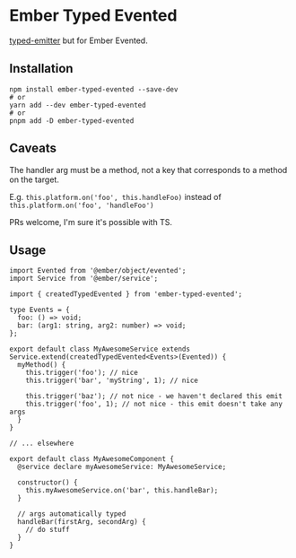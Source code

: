 # Ember Typed Evented
[typed-emitter](https://www.npmjs.com/package/typed-emitter) but for Ember Evented.

## Installation
```
npm install ember-typed-evented --save-dev
# or
yarn add --dev ember-typed-evented
# or
pnpm add -D ember-typed-evented
```

## Caveats
The handler arg must be a method, not a key that corresponds to a method on the target.

E.g. `this.platform.on('foo', this.handleFoo)` instead of `this.platform.on('foo', 'handleFoo')`

PRs welcome, I'm sure it's possible with TS.

## Usage
```
import Evented from '@ember/object/evented';
import Service from '@ember/service';

import { createdTypedEvented } from 'ember-typed-evented';

type Events = {
  foo: () => void;
  bar: (arg1: string, arg2: number) => void;
};

export default class MyAwesomeService extends Service.extend(createdTypedEvented<Events>(Evented)) {
  myMethod() {
    this.trigger('foo'); // nice
    this.trigger('bar', 'myString', 1); // nice

    this.trigger('baz'); // not nice - we haven't declared this emit
    this.trigger('foo', 1); // not nice - this emit doesn't take any args
  }
}

// ... elsewhere

export default class MyAwesomeComponent {
  @service declare myAwesomeService: MyAwesomeService;

  constructor() {
    this.myAwesomeService.on('bar', this.handleBar);
  }

  // args automatically typed
  handleBar(firstArg, secondArg) {
    // do stuff
  }
}
```
